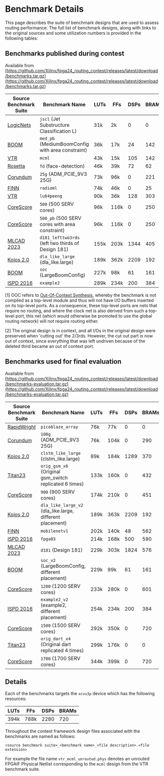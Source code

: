 # Benchmark Details

This page describes the suite of benchmark designs that are used to assess
routing performance. The full list of benchmark designs, along with links to
the original sources and some utilization numbers is provided in the following
tables:

## Benchmarks published during contest

Available from [https://github.com/Xilinx/fpga24_routing_contest/releases/latest/download/benchmarks.tar.gz](https://github.com/Xilinx/fpga24_routing_contest/releases/latest/download/benchmarks.tar.gz)

|Source Benchmark Suite|Benchmark Name|LUTs|FFs|DSPs|BRAMs|OOC [1]|
|----------------------|--------------|----|---|----|-----|-------|
| [LogicNets](https://github.com/Xilinx/logicnets)                                                                        |`jscl` (Jet Substructure Classification L)         |31k |2k  |0   |0  |Y   |
| [BOOM](https://docs.boom-core.org/en/latest/sections/intro-overview/boom.html)                                          |`med_pb` (MediumBoomConfig with area constraint)   |36k |17k |24  |142|N   |
| [VTR](https://docs.verilogtorouting.org/en/latest/vtr/benchmarks/#vtr-benchmarks)                                       |`mcml`                                             |43k |15k |105 |142|Y   |
| [Rosetta](https://github.com/cornell-zhang/rosetta)                                                                     |`fd` (face-detection)                              |46k |39k |72  |62 |Y   |
| [Corundum](https://github.com/corundum/corundum)                                                                        |`25g` (ADM_PCIE_9V3 25G)                           |73k |96k |0   |221|N   |
| [FINN](https://github.com/Xilinx/finn)                                                                                  |`radioml`                                          |74k |46k |0   |25 |Y   |
| [VTR](https://github.com/verilog-to-routing/vtr-verilog-to-routing/blob/master/vtr_flow/benchmarks/verilog/LU64PEEng.v) |`lu64peeng`                                        |90k |36k |128 |303|Y   |
| [CoreScore](https://github.com/olofk/corescore)                                                                         |`500` (500 SERV cores)                             |96k |116k|0   |250|N   |
| [CoreScore](https://github.com/olofk/corescore)                                                                         |`500_pb` (500 SERV cores with area constraint)     |96k |116k|0   |250|N   |
| [MLCAD 2023](https://mlcad-workshop.org/1st-mlcad-contest/)                                                             |`d181_lefttwo3rds` (left two thirds of Design 181) |155k|203k|1344|405|N[2]|
| [Koios 2.0](https://docs.verilogtorouting.org/en/latest/vtr/benchmarks/#koios-2-0-benchmarks)                           |`dla_like_large` (dla_like.large)                  |189k|362k|2209|192|Y   |
| [BOOM](https://docs.boom-core.org/en/latest/sections/intro-overview/boom.html)                                          |`soc` (LargeBoomConfig)                            |227k|98k |61  |161|Y   |
| [ISPD 2016](https://www.ispd.cc/contests/16/ispd2016_contest.html)                                                      |`example2`                                         |289k|234k|200 |384|N   |

[1] OOC refers to [Out-Of-Context Synthesis](https://docs.xilinx.com/r/en-US/ug949-vivado-design-methodology/Out-of-Context-Synthesis),
whereby the benchmark is not compiled as a top-level module and thus will not have I/O buffers inserted on its top-level ports.
As a consequence, these top-level ports are nets that require no routing, and where the clock net is also derived from such a top-level
port, this net (which would otherwise be promoted to use the global routing network) will not require routing either.

[2] The original design is in context, and all I/Os in the original design were
preserved when 'cutting out' the 2/3rds. However, the cut out part is now out
of context, since everything that was left undriven because of the deleted
third became an out of context port.

## Benchmarks used for final evaluation

Available from [https://github.com/Xilinx/fpga24_routing_contest/releases/latest/download/benchmarks-evaluation.tar.gz](https://github.com/Xilinx/fpga24_routing_contest/releases/latest/download/benchmarks-evaluation.tar.gz)

|Source Benchmark Suite|Benchmark Name|LUTs|FFs|DSPs|BRAMs|OOC [1]|
|----------------------|--------------|----|---|----|-----|-------|
| [RapidWright](https://github.com/Xilinx/RapidWright)                                                                    |`picoblaze_array`                                      |76k |77k  |0   |0  |Y   |
| [Corundum](https://github.com/corundum/corundum)                                                                        |`100g` (ADM_PCIE_9V3 25G)                              |76k |104k |0   |290|N   |
| [Koios 2.0](https://docs.verilogtorouting.org/en/latest/vtr/benchmarks/#koios-2-0-benchmarks)                           |`clstm_like_large` (clstm_like.large)                  |89k |184k |1289|370|Y   |
| [Titan23](https://docs.verilogtorouting.org/en/latest/vtr/benchmarks/#titan-benchmarks)                                 |`orig_gsm_x6` (Original gsm_switch replicated 6 times) |133k|160k |0   |432|Y   |
| [CoreScore](https://github.com/olofk/corescore)                                                                         |`900` (900 SERV cores)                                 |174k|210k |0   |451|N   |
| [Koios 2.0](https://docs.verilogtorouting.org/en/latest/vtr/benchmarks/#koios-2-0-benchmarks)                           |`dla_like_large_v2` (dla_like.large, different placement)|189k|363k |2209|192|Y   |
| [FINN](https://github.com/Xilinx/finn)                                                                                  |`mobilenetv1`                                          |202k|140k |48  |562|Y   |
| [ISPD 2016](https://www.ispd.cc/contests/16/ispd2016_contest.html)                                                      |`fpga03`                                               |214k|168k |500 |590|N   |
| [MLCAD 2023](https://mlcad-workshop.org/1st-mlcad-contest/)                                                             |`d181` (Design 181)                                    |229k|303k |1824|576|N   |
| [BOOM](https://docs.boom-core.org/en/latest/sections/intro-overview/boom.html)                                          |`soc_v2` (LargeBoomConfig, different placement)        |229k|99k  |61  |161|Y   |
| [CoreScore](https://github.com/olofk/corescore)                                                                         |`1200` (1200 SERV cores)                               |233k|280k |0   |601|N   |
| [ISPD 2016](https://www.ispd.cc/contests/16/ispd2016_contest.html)                                                      |`example2_v2` (example2, different placement)          |254k|234k |200 |384|N   |
| [CoreScore](https://github.com/olofk/corescore)                                                                         |`1500` (1500 SERV cores)                               |292k|350k |0   |720|N   |
| [Titan23](https://docs.verilogtorouting.org/en/latest/vtr/benchmarks/#titan-benchmarks)                                 |`orig_dart_x4` (Original dart replicated 4 times)      |299k|176k |0   |0  |Y   |
| [CoreScore](https://github.com/olofk/corescore)                                                                         |`1700` (1700 SERV cores)                               |344k|399k |0   |720|N   |

## Details

Each of the benchmarks targets the `xcvu3p` device which has the following resources:

|LUTs|FFs |DSPs|BRAMs|
|----|----|----|-----|
|394k|788k|2280|720  |

Throughout the contest framework design files associated with
the benchmarks are named as follows:

```
<source benchmark suite>_<benchmark name>_<file description>.<file extension>
```

For example the file name `vtr_mcml_unrouted.phys` denotes an unrouted FPGAIF
Physical Netlist corresponding to the `mcml` design from the VTR benchmark
suite.
